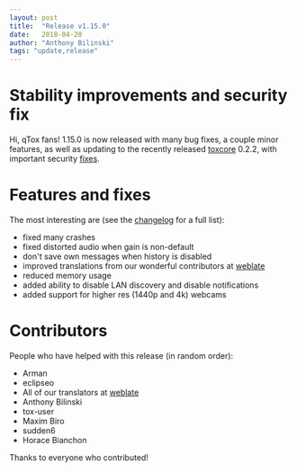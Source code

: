 ```yaml
---
layout: post
title:  "Release v1.15.0"
date:   2018-04-20
author: "Anthony Bilinski"
tags: "update,release"
---
```


# Stability improvements and security fix
Hi, qTox fans! 1.15.0 is now released with many bug fixes, a couple minor features, as well as updating to the recently released [toxcore](https://github.com/TokTok/c-toxcore) 0.2.2, with important security [fixes](https://blog.tox.chat/2018/04/security-vulnerability-and-new-toxcore-release/).

# Features and fixes
The most interesting are (see the [changelog](https://github.com/qTox/qTox/blob/master/CHANGELOG.md) for a full list):
- fixed many crashes
- fixed distorted audio when gain is non-default
- don't save own messages when history is disabled
- improved translations from our wonderful contributors at [weblate](https://hosted.weblate.org/projects/tox/qtox/)
- reduced memory usage
- added ability to disable LAN discovery and disable notifications
- added support for higher res (1440p and 4k) webcams

# Contributors
People who have helped with this release (in random order):
- Arman
- eclipseo
- All of our translators at [weblate](https://hosted.weblate.org/projects/tox/qtox/)
- Anthony Bilinski
- tox-user
- Maxim Biro
- sudden6
- Horace Bianchon

Thanks to everyone who contributed!
